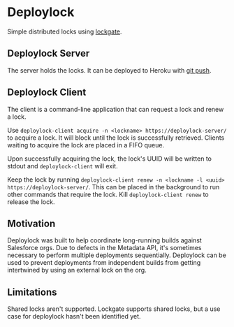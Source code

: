 # Deploylock

Simple distributed locks using [lockgate](https://github.com/werf/lockgate).

## Deploylock Server

The server holds the locks.  It can be deployed to Heroku with [git push](https://devcenter.heroku.com/articles/git).

## Deploylock Client

The client is a command-line application that can request a lock and renew a lock.

Use `deploylock-client acquire -n <lockname> https://deploylock-server/` to acquire a lock.
It will block until the lock is successfully retrieved.  Clients waiting to
acquire the lock are placed in a FIFO queue.

Upon successfully acquiring the lock, the lock's UUID will be written to stdout
and `deploylock-client` will exit.

Keep the lock by running `deploylock-client renew -n <lockname -l <uuid>
https://deploylock-server/`.  This can be placed in the background to run other
commands that require the lock.  Kill `deploylock-client renew` to release the
lock.

## Motivation

Deploylock was built to help coordinate long-running builds against Salesforce
orgs.  Due to defects in the Metadata API, it's sometimes necessary to perform
multiple deployments sequentially.  Deploylock can be used to prevent
deployments from independent builds from getting intertwined by using an
external lock on the org.

## Limitations

Shared locks aren't supported.  Lockgate supports shared locks, but a use case
for deploylock hasn't been identified yet.
